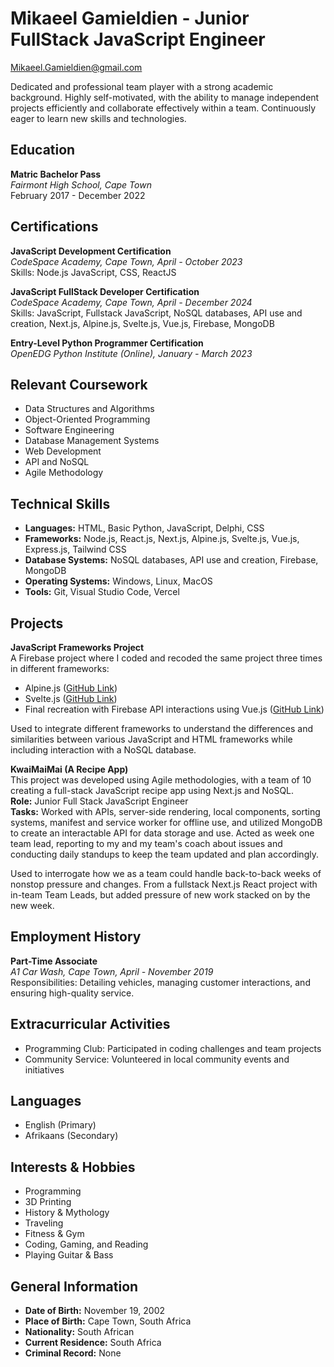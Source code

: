 # Mikaeel Gamieldien - Junior FullStack JavaScript Engineer
Mikaeel.Gamieldien@gmail.com

Dedicated and professional team player with a strong academic background. Highly self-motivated, with the ability to manage independent projects efficiently and collaborate effectively within a team. Continuously eager to learn new skills and technologies.

## Education
**Matric Bachelor Pass**  
*Fairmont High School, Cape Town*  
February 2017 - December 2022

## Certifications
**JavaScript Development Certification**  
*CodeSpace Academy, Cape Town, April - October 2023*  
Skills: Node.js JavaScript, CSS, ReactJS

**JavaScript FullStack Developer Certification**  
*CodeSpace Academy, Cape Town, April - December 2024*  
Skills: JavaScript, Fullstack JavaScript, NoSQL databases, API use and creation, Next.js, Alpine.js, Svelte.js, Vue.js, Firebase, MongoDB

**Entry-Level Python Programmer Certification**  
*OpenEDG Python Institute (Online), January - March 2023*

## Relevant Coursework
- Data Structures and Algorithms
- Object-Oriented Programming
- Software Engineering
- Database Management Systems
- Web Development
- API and NoSQL
- Agile Methodology

## Technical Skills
- **Languages:** HTML, Basic Python, JavaScript, Delphi, CSS
- **Frameworks:** Node.js, React.js, Next.js, Alpine.js, Svelte.js, Vue.js, Express.js, Tailwind CSS
- **Database Systems:** NoSQL databases, API use and creation, Firebase, MongoDB
- **Operating Systems:** Windows, Linux, MacOS
- **Tools:** Git, Visual Studio Code, Vercel

## Projects
**JavaScript Frameworks Project**  
A Firebase project where I coded and recoded the same project three times in different frameworks:  
- Alpine.js ([GitHub Link](#))
- Svelte.js ([GitHub Link](#))
- Final recreation with Firebase API interactions using Vue.js ([GitHub Link](#))

Used to integrate different frameworks to understand the differences and similarities between various JavaScript and HTML frameworks while including interaction with a NoSQL database.

**KwaiMaiMai (A Recipe App)**  
This project was developed using Agile methodologies, with a team of 10 creating a full-stack JavaScript recipe app using Next.js and NoSQL.  
**Role:** Junior Full Stack JavaScript Engineer  
**Tasks:** Worked with APIs, server-side rendering, local components, sorting systems, manifest and service worker for offline use, and utilized MongoDB to create an interactable API for data storage and use. Acted as week one team lead, reporting to my and my team's coach about issues and conducting daily standups to keep the team updated and plan accordingly.

Used to interrogate how we as a team could handle back-to-back weeks of nonstop pressure and changes. From a fullstack Next.js React project with in-team Team Leads, but added pressure of new work stacked on by the new week.

## Employment History
**Part-Time Associate**  
*A1 Car Wash, Cape Town, April - November 2019*  
Responsibilities: Detailing vehicles, managing customer interactions, and ensuring high-quality service.

## Extracurricular Activities
- Programming Club: Participated in coding challenges and team projects
- Community Service: Volunteered in local community events and initiatives

## Languages
- English (Primary)
- Afrikaans (Secondary)

## Interests & Hobbies
- Programming
- 3D Printing
- History & Mythology
- Traveling
- Fitness & Gym
- Coding, Gaming, and Reading
- Playing Guitar & Bass

## General Information
- **Date of Birth:** November 19, 2002
- **Place of Birth:** Cape Town, South Africa
- **Nationality:** South African
- **Current Residence:** South Africa
- **Criminal Record:** None
